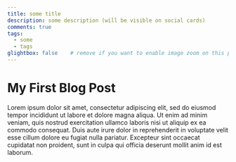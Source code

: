 ```yaml
---
title: some title
description: some description (will be visible on social cards)
comments: true
tags:
  - some
  - tags
glightbox: false    # remove if you want to enable image zoom on this page
---
```


# My First Blog Post

Lorem ipsum dolor sit amet, consectetur adipiscing elit, sed do eiusmod tempor incididunt ut labore et dolore magna aliqua. Ut enim ad minim veniam, quis nostrud exercitation ullamco laboris nisi ut aliquip ex ea commodo consequat. Duis aute irure dolor in reprehenderit in voluptate velit esse cillum dolore eu fugiat nulla pariatur. Excepteur sint occaecat cupidatat non proident, sunt in culpa qui officia deserunt mollit anim id est laborum.
